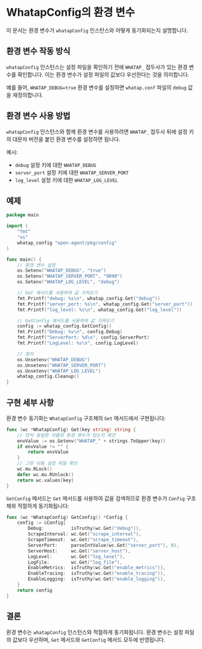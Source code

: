 # WhatapConfig의 환경 변수

이 문서는 환경 변수가 `whatapConfig` 인스턴스와 어떻게 동기화되는지 설명합니다.

## 환경 변수 작동 방식

`whatapConfig` 인스턴스는 설정 파일을 확인하기 전에 `WHATAP_` 접두사가 있는 환경 변수를 확인합니다. 이는 환경 변수가 설정 파일의 값보다 우선한다는 것을 의미합니다.

예를 들어, `WHATAP_DEBUG=true` 환경 변수를 설정하면 `whatap.conf` 파일의 `debug` 값을 재정의합니다.

## 환경 변수 사용 방법

`whatapConfig` 인스턴스와 함께 환경 변수를 사용하려면 `WHATAP_` 접두사 뒤에 설정 키의 대문자 버전을 붙인 환경 변수를 설정하면 됩니다.

예시:
- `debug` 설정 키에 대한 `WHATAP_DEBUG`
- `server_port` 설정 키에 대한 `WHATAP_SERVER_PORT`
- `log_level` 설정 키에 대한 `WHATAP_LOG_LEVEL`

## 예제

```go
package main

import (
	"fmt"
	"os"
	whatap_config "open-agent/pkg/config"
)

func main() {
	// 환경 변수 설정
	os.Setenv("WHATAP_DEBUG", "true")
	os.Setenv("WHATAP_SERVER_PORT", "9090")
	os.Setenv("WHATAP_LOG_LEVEL", "debug")

	// Get 메서드를 사용하여 값 가져오기
	fmt.Printf("debug: %s\n", whatap_config.Get("debug"))
	fmt.Printf("server_port: %s\n", whatap_config.Get("server_port"))
	fmt.Printf("log_level: %s\n", whatap_config.Get("log_level"))

	// GetConfig 메서드를 사용하여 값 가져오기
	config := whatap_config.GetConfig()
	fmt.Printf("Debug: %v\n", config.Debug)
	fmt.Printf("ServerPort: %d\n", config.ServerPort)
	fmt.Printf("LogLevel: %s\n", config.LogLevel)

	// 정리
	os.Unsetenv("WHATAP_DEBUG")
	os.Unsetenv("WHATAP_SERVER_PORT")
	os.Unsetenv("WHATAP_LOG_LEVEL")
	whatap_config.Cleanup()
}
```

## 구현 세부 사항

환경 변수 동기화는 `WhatapConfig` 구조체의 `Get` 메서드에서 구현됩니다:

```go
func (wc *WhatapConfig) Get(key string) string {
	// 먼저 동일한 이름의 환경 변수가 있는지 확인
	envValue := os.Getenv("WHATAP_" + strings.ToUpper(key))
	if envValue != "" {
		return envValue
	}
	// 그런 다음 설정 파일 확인
	wc.mu.RLock()
	defer wc.mu.RUnlock()
	return wc.values[key]
}
```

`GetConfig` 메서드는 `Get` 메서드를 사용하여 값을 검색하므로 환경 변수가 `Config` 구조체와 적절하게 동기화됩니다:

```go
func (wc *WhatapConfig) GetConfig() *Config {
	config := &Config{
		Debug:          isTruthy(wc.Get("debug")),
		ScrapeInterval: wc.Get("scrape_interval"),
		ScrapeTimeout:  wc.Get("scrape_timeout"),
		ServerPort:     parseIntValue(wc.Get("server_port"), 0),
		ServerHost:     wc.Get("server_host"),
		LogLevel:       wc.Get("log_level"),
		LogFile:        wc.Get("log_file"),
		EnableMetrics:  isTruthy(wc.Get("enable_metrics")),
		EnableTracing:  isTruthy(wc.Get("enable_tracing")),
		EnableLogging:  isTruthy(wc.Get("enable_logging")),
	}
	return config
}
```

## 결론

환경 변수는 `whatapConfig` 인스턴스와 적절하게 동기화됩니다. 환경 변수는 설정 파일의 값보다 우선하며, `Get` 메서드와 `GetConfig` 메서드 모두에 반영됩니다.
